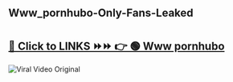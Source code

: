 
 ## Www_pornhubo-Only-Fans-Leaked

# <h2><a href="https://clipsfans.com/Www_pornhubo&ref=git">🔗 Click to LINKS ⏩⏩ 👉 🟢 Www pornhubo </a></h2>

<a href="https://clipsfans.com/Www_pornhubo&ref=git" rel="nofollow" data-target="animated-image.originalLink"><img src="https://i.ibb.co.com/xMMVF88/686577567.gif" alt="Viral Video Original" style="max-width: 100%; display: inline-block;" data-target="animated-image.originalImage"></a>
